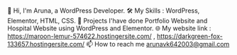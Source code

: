 👋 Hi, I'm Aruna, a WordPress Developer.
🛠️ My Skills : WordPress, Elementor, HTML, CSS.
📂 Projects I'have done Portfolio Website and Hospital Website using  WordPress and Elementor.
🌐 My website link : https://maroon-lemur-574622.hostingersite.com/ , https://darkgreen-fox-133657.hostingersite.com/
📫 How to reach me arunavk642003@gmail.com
